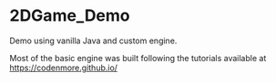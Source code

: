 # 2DGame_Demo

Demo using vanilla Java and custom engine.

Most of the basic engine was built following the tutorials available at https://codenmore.github.io/
